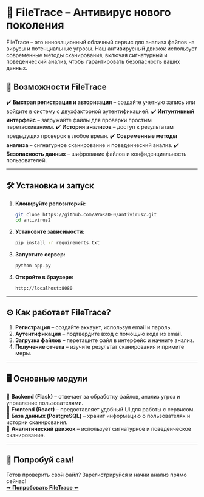 # 📌 FileTrace – Антивирус нового поколения

FileTrace – это инновационный облачный сервис для анализа файлов на вирусы и потенциальные угрозы. Наш антивирусный движок использует современные методы сканирования, включая сигнатурный и поведенческий анализ, чтобы гарантировать безопасность ваших данных.

## 🚀 Возможности FileTrace

✔️ **Быстрая регистрация и авторизация** – создайте учетную запись или войдите в систему с двухфакторной аутентификацией.
✔️ **Интуитивный интерфейс** – загружайте файлы для проверки простым перетаскиванием.
✔️ **История анализов** – доступ к результатам предыдущих проверок в любое время.
✔️ **Современные методы анализа** – сигнатурное сканирование и поведенческий анализ.
✔️ **Безопасность данных** – шифрование файлов и конфиденциальность пользователей.

---

## 🛠 Установка и запуск

1. **Клонируйте репозиторий:**
   ```sh
   git clone https://github.com/aVoKaD-0/antivirus2.git
   cd antivirus2
   ```

2. **Установите зависимости:**
   ```sh
   pip install -r requirements.txt
   ```

3. **Запустите сервер:**
   ```sh
   python app.py
   ```

4. **Откройте в браузере:**
   ```
   http://localhost:8080
   ```

---

## ⚙️ Как работает FileTrace?

1. **Регистрация** – создайте аккаунт, используя email и пароль.
2. **Аутентификация** – подтвердите вход с помощью кода из email.
3. **Загрузка файлов** – перетащите файл в интерфейс и начните анализ.
4. **Получение отчета** – изучите результат сканирования и примите меры.

---

## 🖥 Основные модули

🔹 **Backend (Flask)** – отвечает за обработку файлов, анализ угроз и управление пользователями.  
🔹 **Frontend (React)** – предоставляет удобный UI для работы с сервисом.  
🔹 **База данных (PostgreSQL)** – хранит информацию о пользователях и истории сканирования.  
🔹 **Аналитический движок** – использует сигнатурное и поведенческое сканирование.  

---

## 🔗 Попробуй сам!

Готов проверить свой файл? Зарегистрируйся и начни анализ прямо сейчас!  
[➡ **Попробовать FileTrace** ⬅](#)
